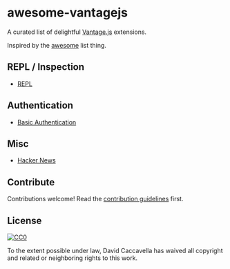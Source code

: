 # awesome-vantagejs

A curated list of delightful [Vantage.js](https://github.com/dthree/vantage) extensions.

Inspired by the [awesome](https://github.com/sindresorhus/awesome) list thing.

## REPL / Inspection

- [REPL](https://github.com/vantagejs/vantage-repl)

## Authentication

- [Basic Authentication](https://github.com/vantagejs/vantage-auth-basic)

## Misc

- [Hacker News](https://github.com/vantagejs/vantage-hacker-news)

## Contribute

Contributions welcome! Read the [contribution guidelines](contributing.md) first.

## License

[![CC0](http://i.creativecommons.org/p/zero/1.0/88x31.png)](http://creativecommons.org/publicdomain/zero/1.0/)

To the extent possible under law, David Caccavella has waived all copyright and related or neighboring rights to this work.
